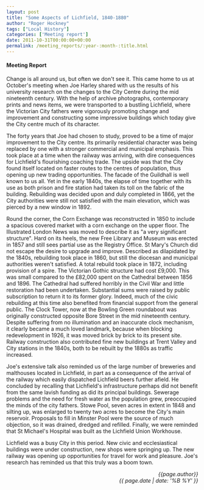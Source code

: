 ```yaml
---
layout: post
title: "Some Aspects of Lichfield, 1840-1880"
author: "Roger Hockney"
tags: ["Local History"] 
categories: ['Meeting report']
date: 2011-10-31T00:00:00+00:00
permalink: /meeting_reports/:year-:month-:title.html
---
```

#### Meeting Report ####

Change is all around us, but often we don't see it. This came home to us at October's meeting when Joe Harley shared with us the results of his university research on the changes to the City Centre during the mid nineteenth century. With the help of archive photographs, contemporary prints and news items, we were transported to a bustling Lichfield, where the Victorian City fathers were vigorously promoting change and improvement and constructing some impressive buildings which today give the City centre much of its character. 

The forty years that Joe had chosen to study, proved to be a time of major improvement to the City centre. Its primarily residential character was being replaced by one with a stronger commercial and municipal emphasis. This took place at a time when the railway was arriving, with dire consequences for Lichfield's flourishing coaching trade. The upside was that the City found itself located on faster routes to the centres of population, thus opening up new trading opportunities. The facade of the Guildhall is well known to us all. Yet in the early 1840s, the elapse of time together with its use as both prison and fire station had taken its toll on the fabric of the building. Rebuilding was decided upon and duly completed in 1866, yet the City authorities were still not satisfied with the main elevation, which was pierced by a new window in 1892. 

Round the corner, the Corn Exchange was reconstructed in 1850 to include a spacious covered market with a corn exchange on the upper floor. The Illustrated London News was moved to describe it as "a very significant structure". Hard on its heels, the new Free Library and Museum was erected in 1857 and still sees partial use as the Registry Office. St Mary's Church did not escape the desire to upgrade and improve. Described as dilapidated by the 1840s, rebuilding took place in 1860, but still the diocesan and municipal authorities weren't satisfied. A total rebuild took place in 1872, including provision of a spire. The Victorian Gothic structure had cost £9,000. This was small compared to the £82,000 spent on the Cathedral between 1856 and 1896. The Cathedral had suffered horribly in the Civil War and little restoration had been undertaken. Substantial sums were raised by public subscription to return it to its former glory. Indeed, much of the civic rebuilding at this time also benefited from financial support from the general public. The Clock Tower, now at the Bowling Green roundabout was originally constructed opposite Bore Street in the mid nineteenth century. Despite suffering from no illumination and an inaccurate clock mechanism, it clearly became a much loved landmark, because when blocking redevelopment in 1926, it was moved brick by brick to its present site. Railway construction also contributed fine new buildings at Trent Valley and City stations in the 1840s, both to be rebuilt by the 1880s as traffic increased. 

Joe's extensive talk also reminded us of the large number of breweries and malthouses located in Lichfield, in part as a consequence of the arrival of the railway which easily dispatched Lichfield beers further afield. He concluded by recalling that Lichfield's infrastructure perhaps did not benefit from the same lavish funding as did its principal buildings. Sewerage problems and the need for fresh water as the population grew, preoccupied the minds of the city fathers. Stowe Pool, seven acres in extent in 1848 and silting up, was enlarged to twenty two acres to become the City's main reservoir. Proposals to fill in Minster Pool were the source of much objection, so it was drained, dredged and refilled. Finally, we were reminded that St Michael's Hospital was built as the Lichfield Union Workhouse. 

Lichfield was a busy City in this period. New civic and ecclesiastical buildings were under construction, new shops were springing up. The new railway was opening up opportunities for travel for work and pleasure. Joe's research has reminded us that this truly was a boom town. 

<p align="right"><i> {{page.author}} <br> {{ page.date | date: '%B %Y' }} </i></p>
